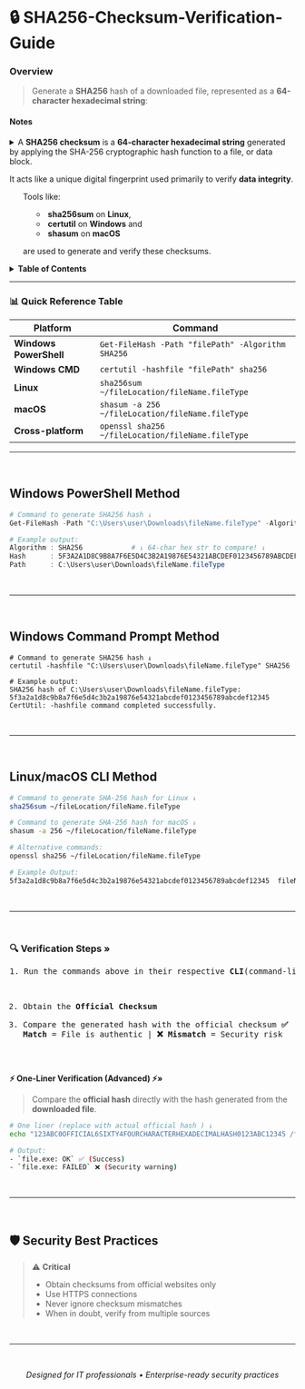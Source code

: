 <!--
<a href="#gif5">TheGif5</a>
<a id="gif5"></a>
-->



# 🔒 SHA256-Checksum-Verification-Guide

<a id="overview"></a>
<h3><b>Overview</b></h3>

> Generate a **SHA256** hash of a downloaded file, 
represented as a **64-character hexadecimal string**:



<h4><b>Notes</b></h4>
<details>
<summary>A <b>SHA256 checksum</b> is a <b>64-character hexadecimal string</b> generated by applying the SHA-256 cryptographic hash function to a file, or data block.<br/>

It acts like a unique digital fingerprint used primarily to verify <b>data integrity</b>.
<ol>
Tools like:<br/>

- <b>sha256sum</b> on <b>Linux</b>,<br/>
- <b>certutil</b> on <b>Windows</b> and<br/>
- <b>shasum</b> on <b>macOS</b> <br/>

are used to generate and verify these checksums.
</ol>

</summary>
<ol>
When you download or transfer a file, even minor corruption or tampering will produce a completely different SHA256 checksum. <br/>
By <b>comparing</b> the computed checksum of the received file with the <b>original checksum</b> (provided by a trusted source), you can confirm whether the file is intact and unaltered.
</ol>
</details>


<!--------------TABLEofCONTENTS--------------->


<details>
<summary><b><b>Table of Contents</b></b></summary> 

<ol>
<a href="#overview">Overview</a>
</ol>

<ol>
<a href="#table">Quick Reference Table</a>
</ol>

<ol>
<a href="#powershell">Windows Powershell Method »</a>
<br/>
<a href="#cli">Windows CLI Method »</a>
</ol>

<ol>
<a href="#linux">Linux Method »</a>
</ol>

<ol>
<a href="#mac">macOS Method »</a>
</ol>

<ol>
<a href="#verify">Verification Steps »</a>
</ol>

<ol>
<a href="#bestPractice">Security Best Practices »</a>
</ol>

</details>


---


<a id="table"></a>
### 📊 Quick Reference Table


| Platform               | Command                                           |
| ---------------------- | ------------------------------------------------- |
| **Windows PowerShell** | `Get-FileHash -Path "filePath" -Algorithm SHA256` |
| **Windows CMD**        | `certutil -hashfile "filePath" sha256`            |
| **Linux**              | `sha256sum ~/fileLocation/fileName.fileType`      |
| **macOS**              | `shasum -a 256 ~/fileLocation/fileName.fileType`  |
| **Cross-platform**     | `openssl sha256 ~/fileLocation/fileName.fileType` |


---




<br/>
<a id="powershell"></a>

## Windows PowerShell Method
```powershell
# Command to generate SHA256 hash ↓
Get-FileHash -Path "C:\Users\user\Downloads\fileName.fileType" -Algorithm SHA256 

# Example output:
Algorithm : SHA256            # ↓ 64-char hex str to compare! ↓
Hash      : 5F3A2A1D8C9B8A7F6E5D4C3B2A19876E54321ABCDEF0123456789ABCDEF12345
Path      : C:\Users\user\Downloads\fileName.fileType
```
<br/>

---

<br/>
<a id="cli"></a>

## Windows Command Prompt Method


```Command Prompt Method
# Command to generate SHA256 hash ↓
certutil -hashfile "C:\Users\user\Downloads\fileName.fileType" SHA256

# Example output:
SHA256 hash of C:\Users\user\Downloads\fileName.fileType:
5f3a2a1d8c9b8a7f6e5d4c3b2a19876e54321abcdef0123456789abcdef12345
CertUtil: -hashfile command completed successfully.
```
<br/>

---

<br/>

<a id="linux"></a><a id="mac"></a>

## Linux/macOS CLI Method
```bash
# Command to generate SHA-256 hash for Linux ↓
sha256sum ~/fileLocation/fileName.fileType

# Command to generate SHA-256 hash for macOS ↓
shasum -a 256 ~/fileLocation/fileName.fileType

# Alternative commands:
openssl sha256 ~/fileLocation/fileName.fileType

# Example Output:
5f3a2a1d8c9b8a7f6e5d4c3b2a19876e54321abcdef0123456789abcdef12345  fileName.fileType
```
<br/>

---

<br/>
<a id="verify"></a>

<h3>🔍 Verification Steps »</h3>
<pre>
1. Run the commands above in their respective <b>CLI</b>(command-line interface)

2.  Obtain the <b>Official Checksum</b>
3. Compare the generated hash with the official checksum 
    <b>✅ Match</b> = File is authentic | <b>❌ Mismatch</b> = Security risk </pre>

<br/>

**⚡ One-Liner Verification (Advanced) ⚡»**
> Compare the **official hash** directly with the hash generated from the **downloaded file**. 
```bash
# One liner (replace with actual official hash ) ↓
echo "123ABC0OFFICIAL6SIXTY4FOURCHARACTERHEXADECIMALHASH0123ABC12345 /filePath" | sha256sum -c`

# Output:
- `file.exe: OK` ✅ (Success)
- `file.exe: FAILED` ❌ (Security warning)
```
<br/>

---
<br/>
<a id="bestpractices"></a>

## 🛡️ Security Best Practices

> ⚠️ **Critical**
> - Obtain checksums from official websites only
> - Use HTTPS connections
> - Never ignore checksum mismatches
> - When in doubt, verify from multiple sources

<br/>

---

<br/>

<div align="center">

*Designed for IT professionals • Enterprise-ready security practices*

</div>
